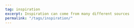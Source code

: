 ```yaml
---
tag: inspiration
excerpt: Inspiration can come from many different sources
permalink: "/tags/inspiration/"
---
```

